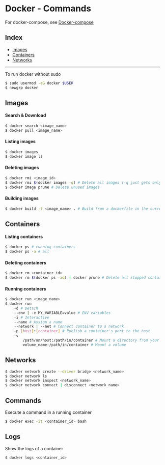 # Docker - Commands

For docker-compose, see [Docker-compose](https://github.com/ArianRai/Documentation/blob/main/Docker-compose.md)

## Index

-   [Images](#images)
-   [Containers](#containers)
-   [Networks](#networks)

---

To run docker without sudo

```bash
$ sudo usermod -aG docker $USER
$ newgrp docker
```

## Images

#### Search & Download

```bash
$ docker search <image_name>
$ docker pull <image_name>
```

#### Listing images

```bash
$ docker images
$ docker image ls
```

#### Deleting images

```bash
$ docker rmi <image_id>
$ docker rmi $(docker images -q) # Delete all images (-q just gets only the ID)
$ docker image prune # Delete unused images
```

#### Building images

```bash
$ docker build -t <image_name> . # Build from a dockerfile in the current directory
```

## Containers

#### Listing containers

```bash
$ docker ps # running containers
$ docker ps -a # all
```

#### Deleting containers

```bash
$ docker rm <container_id>
$ docker rm $(docker ps -aq) | docker prune # Delete all stopped containers
```

#### Running containers

```bash
$ docker run <image_name>
$ docker run
	-d # Detach
	--env | -e MY_VARIABLE=value # ENV variables
	-i # Interactive
	--name # Assign a name
	--network | --net # Connect container to a network
	-p [host]:[container] # Publish a container's port to the host
	-v
		/path/on/host:/path/in/container # Mount a directory from your machine
		volume_name:/path/in/container # Mount a volume
```

## Networks

```bash
$ docker network create --driver bridge <network_name>
$ docker network ls
$ docker network inspect <network_name>
$ docker network connect | disconnect <network_name>
```

## Commands

Execute a command in a running container

```bash
$ docker exec -it <container_id> bash
```

## Logs

Show the logs of a container

```bash
$ docker logs <container_id>
```
